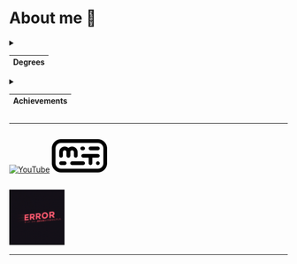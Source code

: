 # About me 🤖

<details>
<summary style="
			-ms-user-select: none; 
			-moz-user-select: none; 
			-webkit-user-select: none; 
			user-select: none;">

|Degrees|
|-------|

</summary>

1. A second-year student of the CATEC College.<br/>Specialty robotics and embedded systems technician.
2. Student IT-STEP academy.
3. Graduate of the Kokshetau music school.

</details>

<details>
<summary style="
			-ms-user-select: none; 
			-moz-user-select: none; 
			-webkit-user-select: none; 
			user-select: none;">

|Achievements|
|-------|

</summary>

* Prize-winner of the All-Russian marathon festival "DETalka".
* Time record for assembling a Rubik's cube: <span style="color:blue">16.2 с.
* Graduated from the music school with honors.
* 400+ youtube subscribers :).
* Winner of the WorldSkills Regional Championship.
* ~~Winner of the WorldSkills National championship.~~
* ~~Winner of the WorldSkills World championship.~~

</details>

***
<div style="display:inline-flex;">

[![YouTube](https://img.shields.io/badge/-YouTube-white?style=for-the-badge&logo=YouTube&logoColor=black)](https://www.youtube.com/@doshan)
[![monkeytype](https://github.com/azozrazoz/azozrazoz/blob/main/monkeytype_logo.svg)](https://monkeytype.com/profile/imka)
</div>

<img
  src="error.gif"
  alt="error"
  title="error"
  style="display: inline; margin: 0 auto; width: 100px" />

***

